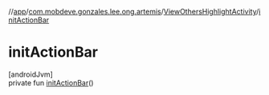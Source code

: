 //[app](../../../index.md)/[com.mobdeve.gonzales.lee.ong.artemis](../index.md)/[ViewOthersHighlightActivity](index.md)/[initActionBar](init-action-bar.md)

# initActionBar

[androidJvm]\
private fun [initActionBar](init-action-bar.md)()
